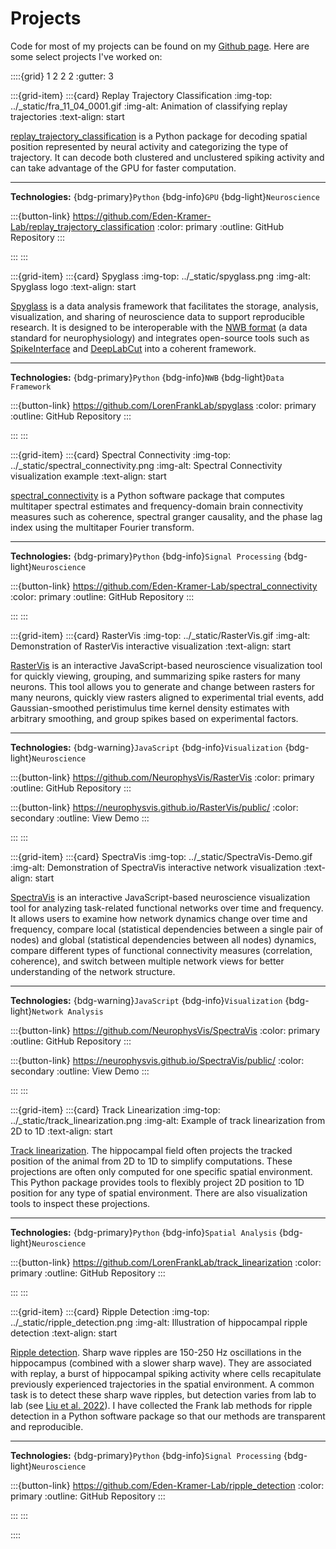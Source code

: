 # Projects

Code for most of my projects can be found on my [Github page](https://github.com/edeno). Here are some select projects I've worked on:

::::{grid} 1 2 2 2
:gutter: 3

  :::{grid-item}
  :::{card} Replay Trajectory Classification
  :img-top: ../_static/fra_11_04_0001.gif
  :img-alt: Animation of classifying replay trajectories
  :text-align: start

  [replay_trajectory_classification](https://github.com/Eden-Kramer-Lab/replay_trajectory_classification) is a Python package for decoding spatial position represented by neural activity and categorizing the type of trajectory. It can decode both clustered and unclustered spiking activity and can take advantage of the GPU for faster computation.

  ---
  **Technologies:** {bdg-primary}`Python` {bdg-info}`GPU` {bdg-light}`Neuroscience`

  :::{button-link} <https://github.com/Eden-Kramer-Lab/replay_trajectory_classification>
      :color: primary
      :outline:
      GitHub Repository
  :::

  :::
  :::

  :::{grid-item}
  :::{card} Spyglass
  :img-top: ../_static/spyglass.png
  :img-alt: Spyglass logo
  :text-align: start

  [Spyglass](https://github.com/LorenFrankLab/spyglass) is a data analysis framework that facilitates the storage, analysis, visualization, and sharing of neuroscience data to support reproducible research. It is designed to be interoperable with the [NWB format](https://www.nwb.org/) (a data standard for neurophysiology) and integrates open-source tools such as [SpikeInterface](https://spikeinterface.readthedocs.io/en/latest/) and [DeepLabCut](http://www.mackenziemathislab.org/deeplabcut) into a coherent framework.

  ---
  **Technologies:** {bdg-primary}`Python` {bdg-info}`NWB` {bdg-light}`Data Framework`

  :::{button-link} <https://github.com/LorenFrankLab/spyglass>
      :color: primary
      :outline:
      GitHub Repository
  :::

  :::
  :::

  :::{grid-item}
  :::{card} Spectral Connectivity
  :img-top: ../_static/spectral_connectivity.png
  :img-alt: Spectral Connectivity visualization example
  :text-align: start

  [spectral_connectivity](https://github.com/Eden-Kramer-Lab/spectral_connectivity) is a Python software package that computes multitaper spectral estimates and frequency-domain brain connectivity measures such as coherence, spectral granger causality, and the phase lag index using the multitaper Fourier transform.

  ---
  **Technologies:** {bdg-primary}`Python` {bdg-info}`Signal Processing` {bdg-light}`Neuroscience`

  :::{button-link} <https://github.com/Eden-Kramer-Lab/spectral_connectivity>
      :color: primary
      :outline:
      GitHub Repository
  :::

  :::
  :::

  :::{grid-item}
  :::{card} RasterVis
  :img-top: ../_static/RasterVis.gif
  :img-alt: Demonstration of RasterVis interactive visualization
  :text-align: start

  [RasterVis](https://github.com/NeurophysVis/RasterVis) is an interactive JavaScript-based neuroscience visualization tool for quickly viewing, grouping, and summarizing spike rasters for many neurons. This tool allows you to generate and change between rasters for many neurons, quickly view rasters aligned to experimental trial events, add Gaussian-smoothed peristimulus time kernel density estimates with arbitrary smoothing, and group spikes based on experimental factors.

  ---
  **Technologies:** {bdg-warning}`JavaScript` {bdg-info}`Visualization` {bdg-light}`Neuroscience`

  :::{button-link} <https://github.com/NeurophysVis/RasterVis>
      :color: primary
      :outline:
      GitHub Repository
  :::

  :::{button-link} <https://neurophysvis.github.io/RasterVis/public/>
      :color: secondary
      :outline:
      View Demo
  :::

  :::
  :::

  :::{grid-item}
  :::{card} SpectraVis
  :img-top: ../_static/SpectraVis-Demo.gif
  :img-alt: Demonstration of SpectraVis interactive network visualization
  :text-align: start

  [SpectraVis](https://github.com/NeurophysVis/SpectraVis) is an interactive JavaScript-based neuroscience visualization tool for analyzing task-related functional networks over time and frequency. It allows users to examine how network dynamics change over time and frequency, compare local (statistical dependencies between a single pair of nodes) and global (statistical dependencies between all nodes) dynamics, compare different types of functional connectivity measures (correlation, coherence), and switch between multiple network views for better understanding of the network structure.

  ---
  **Technologies:** {bdg-warning}`JavaScript` {bdg-info}`Visualization` {bdg-light}`Network Analysis`

  :::{button-link} <https://github.com/NeurophysVis/SpectraVis>
      :color: primary
      :outline:
      GitHub Repository
  :::

  :::{button-link} <https://neurophysvis.github.io/SpectraVis/public/>
      :color: secondary
      :outline:
      View Demo
  :::

  :::
  :::

  :::{grid-item}
  :::{card} Track Linearization
  :img-top: ../_static/track_linearization.png
  :img-alt: Example of track linearization from 2D to 1D
  :text-align: start

  [Track linearization](https://github.com/LorenFrankLab/track_linearization). The hippocampal field often projects the tracked position of the animal from 2D to 1D to simplify computations. These projections are often only computed for one specific spatial environment. This Python package provides tools to flexibly project 2D position to 1D position for any type of spatial environment. There are also visualization tools to inspect these projections.

  ---
  **Technologies:** {bdg-primary}`Python` {bdg-info}`Spatial Analysis` {bdg-light}`Neuroscience`

  :::{button-link} <https://github.com/LorenFrankLab/track_linearization>
      :color: primary
      :outline:
      GitHub Repository
  :::

  :::
  :::

  :::{grid-item}
  :::{card} Ripple Detection
  :img-top: ../_static/ripple_detection.png
  :img-alt: Illustration of hippocampal ripple detection
  :text-align: start

  [Ripple detection](https://github.com/Eden-Kramer-Lab/ripple_detection). Sharp wave ripples are 150-250 Hz oscillations in the hippocampus (combined with a slower sharp wave). They are associated with replay, a burst of hippocampal spiking activity where cells recapitulate previously experienced trajectories in the spatial environment. A common task is to detect these sharp wave ripples, but detection varies from lab to lab (see [Liu et al. 2022](https://www.nature.com/articles/s41467-022-33536-x)). I have collected the Frank lab methods for ripple detection in a Python software package so that our methods are transparent and reproducible.

  ---
  **Technologies:** {bdg-primary}`Python` {bdg-info}`Signal Processing` {bdg-light}`Neuroscience`

  :::{button-link} <https://github.com/Eden-Kramer-Lab/ripple_detection>
      :color: primary
      :outline:
      GitHub Repository
  :::

  :::
  :::

::::  <!-- close grid -->
